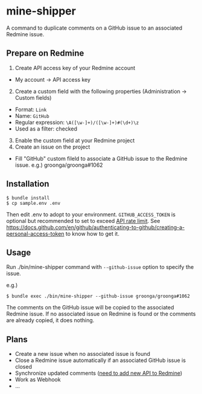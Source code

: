 # mine-shipper

A command to duplicate comments on a GitHub issue to an associated Redmine issue.

## Prepare on Redmine

1. Create API access key of your Redmine account
  * My account -> API access key
2. Create a custom field with the following properties (Administration -> Custom fields)
  * Format: `Link`
  * Name: `GitHub`
  * Regular expression: `\A([\w-]+)/([\w-]+)#(\d+)\z`
  * Used as a filter: checked
3. Enable the custom field at your Redmine project
4. Create an issue on the project
  * Fill "GitHub" custom fileld to associate a GitHub issue to the Redmine issue.
    e.g.) groonga/groonga#1062

## Installation

```
$ bundle install
$ cp sample.env .env
```

Then edit .env to adopt to your environment.
`GITHUB_ACCESS_TOKEN` is optional but recommended to set to exceed [API rate limit](https://developer.github.com/v3/rate_limit/).
See https://docs.github.com/en/github/authenticating-to-github/creating-a-personal-access-token to know how to get it.

## Usage

Run ./bin/mine-shipper command with `--github-issue` option to specify the issue.

e.g.)

```
$ bundle exec ./bin/mine-shipper --github-issue groonga/groonga#1062
```

The comments on the GitHub issue will be copied to the associated Redmine issue.
If no associated issue on Redmine is found or the comments are already copied, it does nothing.

## Plans

* Create a new issue when no associated issue is found
* Close a Redmine issue automatically if an associated GitHub issue is closed
* Synchronize updated comments ([need to add new API to Redmine](https://www.redmine.org/issues/10171))
* Work as Webhook
* ...
